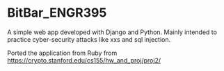 # BitBar_ENGR395
A simple web app developed with Django and Python.
Mainly intended to practice cyber-security attacks like xxs and sql injection.

Ported the application from Ruby from https://crypto.stanford.edu/cs155/hw_and_proj/proj2/

